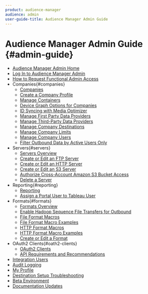 ```yaml
---
product: audience-manager
audience: admin
user-guide-title: Audience Manager Admin Guide
---
```


# Audience Manager Admin Guide {#admin-guide}

+ [Audience Manager Admin Home](admin-home.md)
+ [Log In to Audience Manager Admin](admin-login.md)
+ [How to Request Functional Admin Access](admin-access.md)
+ Companies{#companies}
    + [Companies](companies/admin-companies-overview.md)
    + [Create a Company Profile](companies/admin-manage-company-profiles.md)
    + [Manage Containers](companies/admin-manage-containers.md)
    + [Device Graph Options for Companies](companies/admin-device-graph-options.md)
    + [ID Syncing with Media Optimizer](companies/admin-amo-sync.md)
    + [Manage First Party Data Providers](companies/admin-first-party-providers.md)
    + [Manage Third-Party Data Providers](companies/admin-third-party-providers.md)
    + [Manage Company Destinations](companies/admin-manage-company-destinations.md)
    + [Manage Company Limits](companies/admin-company-limits.md)
    + [Manage Company Users](companies/admin-manage-company-users.md)
    + [Filter Outbound Data by Active Users Only](companies/outbound-active-user-filter.md)
+ Servers{#servers}
    + [Servers Overview](admin-servers/admin-servers.md)
    + [Create or Edit an FTP Server](admin-servers/create-ftp-server.md)
    + [Create or Edit an HTTP Server](admin-servers/create-http-server.md)
    + [Create or Edit an S3 Server](admin-servers/create-s3-server.md)
    + [Authorize Cross-Account Amazon S3 Bucket Access](admin-servers/admin-authorize-s3-cross-bucket.md)
    + [Delete a Server](admin-servers/admin-delete-server.md)
+ Reporting{#reporting}
    + [Reporting](admin-reporting/admin-reporting-overview.md)
    + [Assign a Portal User to Tableau User](admin-reporting/admin-assign-tableau-user.md)
+ Formats{#formats}
    + [Formats Overview](formats/formats.md)
    + [Enable Hadoop Sequence File Transfers for Outbound](formats/enable-outbound-seq.md)
    + [File Format Macros](formats/file-formats.md)
    + [File Format Macro Examples](formats/file-format-examples.md)
    + [HTTP Format Macros](formats/web-formats.md)
    + [HTTP Format Macro Examples](formats/web-format-examples.md)
    + [Create or Edit a Format](formats/admin-create-format.md)
+ OAuth2 Clients{#oath2-clients}
    + [OAuth2 Clients](admin-oauth2/admin-oauth2-create-edit.md)
    + [API Requirements and Recommendations](admin-oauth2/aam-admin-api-requirements.md)
+ [Integration Users](admin-manage-integration-users.md)
+ [Audit Logging](admin-audit-logging.md) 
+ [My Profile](admin-my-profile.md)
+ [Destination Setup Troubleshooting](admin-destination-troubleshooting.md)
+ [Beta Environment](admin-beta-environment.md)
+ [Documentation Updates](admin-doc-updates.md)
